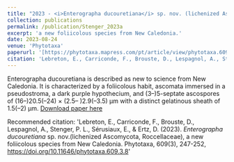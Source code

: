 ```yaml
---
title: "2023 - <i>Enterographa ducouretiana</i> sp. nov. (lichenized Ascomycota, Roccellaceae), a new foliicolous species from New Caledonia.md"
collection: publications
permalink: /publication/Stenger_2023a
excerpt: 'a new foliicolous species from New Caledonia.'
date: 2023-08-24
venue: 'Phytotaxa'
paperurl: '[https://phytotaxa.mapress.com/pt/article/view/phytotaxa.609.3.8](https://phytotaxa.mapress.com/pt/article/view/phytotaxa.609.3.8)'
citation: 'Lebreton, E., Carriconde, F., Brouste, D., Lespagnol, A., Stenger, P. L., Sérusiaux, E., & Ertz, D. (2023). <i>Enterographa ducouretiana</i> sp. nov.(lichenized Ascomycota, Roccellaceae), a new foliicolous species from New Caledonia. Phytotaxa, 609(3), 247-252, https://doi.org/10.11646/phytotaxa.609.3.8'
---
```

Enterographa ducouretiana is described as new to science from New Caledonia. It is characterized by a foliicolous habit, ascomata immersed in a pseudostroma, a dark purple hypothecium, and (3–)5-septate ascospores of (16–)20.5(–24) × (2.5– )2.9(–3.5) μm with a distinct gelatinous sheath of 1.5(–2) μm.
[Download paper here](https://phytotaxa.mapress.com/pt/article/view/phytotaxa.609.3.8)

Recommended citation: 'Lebreton, E., Carriconde, F., Brouste, D., Lespagnol, A., Stenger, P. L., Sérusiaux, E., & Ertz, D. (2023). <i>Enterographa ducouretiana</i> sp. nov.(lichenized Ascomycota, Roccellaceae), a new foliicolous species from New Caledonia. Phytotaxa, 609(3), 247-252, https://doi.org/10.11646/phytotaxa.609.3.8'


